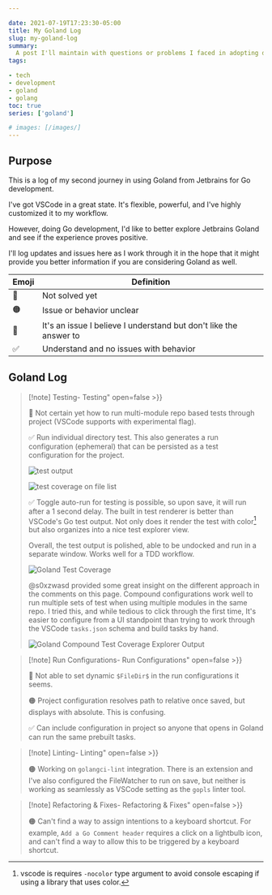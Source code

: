 ```yaml
---

date: 2021-07-19T17:23:30-05:00
title: My Goland Log
slug: my-goland-log
summary:
  A post I'll maintain with questions or problems I faced in adopting development in Goland
tags:

- tech
- development
- goland
- golang
toc: true
series: ['goland']

# images: [/images/]
---
```


## Purpose

This is a log of my second journey in using Goland from Jetbrains for Go development.

I've got VSCode in a great state.
It's flexible, powerful, and I've highly customized it to my workflow.

However, doing Go development, I'd like to better explore Jetbrains Goland and see if the experience proves positive.

I'll log updates and issues here as I work through it in the hope that it might provide you better information if you are considering Goland as well.

| Emoji | Definition                                                        |
| ----- | ----------------------------------------------------------------- |
| 🔴     | Not solved yet                                                    |
| 🟠     | Issue or behavior unclear                                         |
| 🚩     | It's an issue I believe I understand but don't like the answer to |
| ✅     | Understand and no issues with behavior                            |

## Goland Log

> [!note] Testing-
> Testing" open=false >}}
>
> 🔴 Not certain yet how to run multi-module repo based tests through project (VSCode supports with experimental flag).
>
> ✅ Run individual directory test.
> This also generates a run configuration (ephemeral) that can be persisted as a test configuration for the project.
>
> ![test output](/images/2021-07-19-goland-test-coverage.png "Test output view is very polished")
>
> ![test coverage on file list](/images/2021-07-19-goland-test-coverage-explorer.png "Test Coverage on file list")
>
> ✅ Toggle auto-run for testing is possible, so upon save, it will run after a 1 second delay.
> The built in test renderer is better than VSCode's Go test output.
> Not only does it render the test with color[^vscode-go-testoutput] but also organizes into a nice test explorer view.
>
> Overall, the test output is polished, able to be undocked and run in a separate window.
> Works well for a TDD workflow.
>
> ![Goland Test Coverage](/images/2021-07-19-goland-test-coverage.png "test coverage")
>
> @s0xzwasd provided some great insight on the different approach in the comments on this page.
> Compound configurations work well to run multiple sets of test when using multiple modules in the same repo.
> I tried this, and while tedious to click through the first time, It's easier to configure from a UI standpoint than trying to work through the VSCode `tasks.json` schema and build tasks by hand.
>
> ![Goland Compound Test Coverage Explorer Output](/images/2021-07-21-18.16.07-goland-run-all-tests.png "Compound test coverage")

> [!note] Run Configurations-
> Run Configurations" open=false >}}
>
> 🔴 Not able to set dynamic `$FileDir$` in the run configurations it seems.
>
> 🟠 Project configuration resolves path to relative once saved, but displays with absolute.
> This is confusing.
>
> ✅ Can include configuration in project so anyone that opens in Goland can run the same prebuilt tasks.

> [!note] Linting-
> Linting" open=false >}}
>
> 🟠 Working on `golangci-lint` integration.
> There is an extension and I've also configured the FileWatcher to run on save, but neither is working as seamlessly as VSCode setting as the `gopls` linter tool.

> [!note] Refactoring & Fixes-
> Refactoring & Fixes" open=false >}}
>
> 🟠 Can't find a way to assign intentions to a keyboard shortcut.
> For example, `Add a Go Comment header` requires a click on a lightbulb icon, and can't find a way to allow this to be triggered by a keyboard shortcut.

[^vscode-go-testoutput]: vscode is requires `-nocolor` type argument to avoid console escaping if using a library that uses color.
